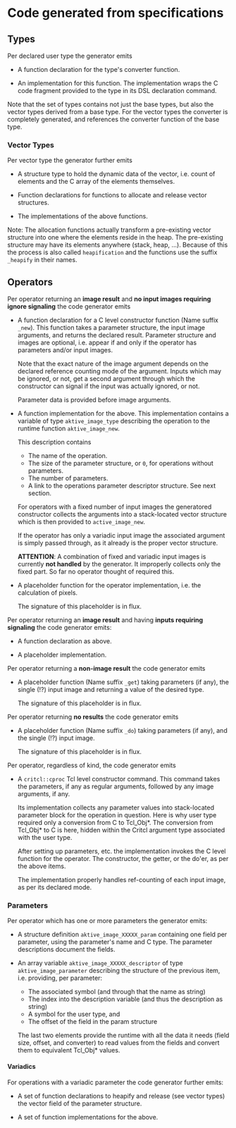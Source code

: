 # Code generated from specifications

## Types

Per declared user type the generator emits

  - A function declaration for the type's converter function.

  - An implementation for this function. The implementation wraps the C code fragment provided to
    the type in its DSL declaration command.

Note that the set of types contains not just the base types, but also the vector types derived from
a base type. For the vector types the converter is completely generated, and references the
converter function of the base type.

### Vector Types

Per vector type the generator further emits

  - A structure type to hold the dynamic data of the vector, i.e. count of elements and the C array
    of the elements themselves.

  - Function declarations for functions to allocate and release vector structures.

  - The implementations of the above functions.

Note: The allocation functions actually transform a pre-existing vector structure into one where the
elements reside in the heap. The pre-existing structure may have its elements anywhere (stack, heap,
...). Because of this the process is also called `heapification` and the functions use the suffix
`_heapify` in their names.

## Operators

Per operator returning an __image result__ and __no input images requiring ignore signaling__ the
code generator emits

  - A function declaration for a C level constructor function (Name suffix `_new`). This function
    takes a parameter structure, the input image arguments, and returns the declared
    result. Parameter structure and images are optional, i.e. appear if and only if the operator has
    parameters and/or input images.

    Note that the exact nature of the image argument depends on the declared reference counting mode
    of the argument. Inputs which may be ignored, or not, get a second argument through which the
    constructor can signal if the input was actually ignored, or not.

    Parameter data is provided before image arguments.

  - A function implementation for the above. This implementation contains a variable of type
    `aktive_image_type` describing the operation to the runtime function `aktive_image_new`.

    This description contains

      - The name of the operation.
      - The size of the parameter structure, or `0`, for operations without parameters.
      - The number of parameters.
      - A link to the operations parameter descriptor structure. See next section.

    For operators with a fixed number of input images the generatored constructor collects the
    arguments into a stack-located vector structure which is then provided to `active_image_new`.

    If the operator has only a variadic input image the associated argument is simply passed
    through, as it already is the proper vector structure.

    __ATTENTION__: A combination of fixed and variadic input images is currently __not handled__ by
    the generator. It improperly collects only the fixed part. So far no operator thought of
    required this.

  - A placeholder function for the operator implementation, i.e. the calculation of pixels.

    The signature of this placeholder is in flux.

Per operator returning an __image result__ and having __inputs requiring signaling__ the code
generator emits:

  - A function declaration as above.

  - A placeholder implementation.

Per operator returning a __non-image result__ the code generator emits

  - A placeholder function (Name suffix `_get`) taking parameters (if any), the single (!?) input
    image and returning a value of the desired type.

    The signature of this placeholder is in flux.

Per operator returning __no results__ the code generator emits

  - A placeholder function (Name suffix `_do`) taking parameters (if any), and the single (!?) input
    image.

    The signature of this placeholder is in flux.

Per operator, regardless of kind, the code generator emits

  - A `critcl::cproc` Tcl level constructor command. This command takes the parameters, if any as
    regular arguments, followed by any image arguments, if any.

    Its implementation collects any parameter values into stack-located parameter block for the
    operation in question. Here is why user type required only a conversion from C to Tcl_Obj*. The
    conversion from Tcl_Obj* to C is here, hidden within the Critcl argument type associated with
    the user type.

    After setting up parameters, etc. the implementation invokes the C level function for the
    operator. The constructor, the getter, or the do'er, as per the above items.

    The implementation properly handles ref-counting of each input image, as per its declared mode.

### Parameters

Per operator which has one or more parameters the generator emits:

  - A structure definition `aktive_image_XXXXX_param` containing one field per parameter, using the
    parameter's name and C type. The parameter descriptions document the fields.

  - An array variable `aktive_image_XXXXX_descriptor` of type `aktive_image_parameter` describing
    the structure of the previous item, i.e. providing, per parameter:

      - The associated symbol (and through that the name as string)
      - The index into the description variable (and thus the description as string)
      - A symbol for the user type, and
      - The offset of the field in the param structure

    The last two elements provide the runtime with all the data it needs (field size, offset, and
    converter) to read values from the fields and convert them to equivalent Tcl_Obj* values.

#### Variadics

For operations with a variadic parameter the code generator further emits:

  - A set of function declarations to heapify and release (see vector types) the vector field of the
    parameter structure.

  - A set of function implementations for the above.
